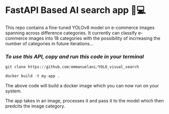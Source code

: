 # **FastAPI Based AI search app 🔎💻**

This repo contains a fine-tuned YOLOv8 model on e-commerce images spanning across difference categories.
It currently can classify e-commerce images into 18 categories with the possibility of incrreasing the number of categories in future iterations...

### _To use this API, copy and run this code in your terminal_
```python
git clone https://github.com/emmanuelani/YOLO_visual_search

docker build -t my-app .
```

The above code will build a docker image which you can now run on your system.

The app takes in an image, processes it and pass it to the model which then predcits the image category.
